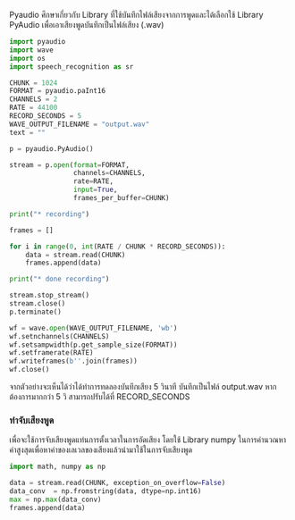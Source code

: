 Pyaudio
ศึกษาเกี่ยวกับ Library ที่ใช้บันทึกไฟล์เสียงจากการพูดและได้เลือกใช้ Library PyAudio เพื่อเอาเสียงพูดบันทึกเป็นไฟล์เสียง (.wav)
```python
import pyaudio
import wave
import os
import speech_recognition as sr

CHUNK = 1024
FORMAT = pyaudio.paInt16
CHANNELS = 2
RATE = 44100
RECORD_SECONDS = 5
WAVE_OUTPUT_FILENAME = "output.wav"
text = ""

p = pyaudio.PyAudio()

stream = p.open(format=FORMAT,
                channels=CHANNELS,
                rate=RATE,
                input=True,
                frames_per_buffer=CHUNK)

print("* recording")

frames = []

for i in range(0, int(RATE / CHUNK * RECORD_SECONDS)):
    data = stream.read(CHUNK)
    frames.append(data)

print("* done recording")

stream.stop_stream()
stream.close()
p.terminate()

wf = wave.open(WAVE_OUTPUT_FILENAME, 'wb')
wf.setnchannels(CHANNELS)
wf.setsampwidth(p.get_sample_size(FORMAT))
wf.setframerate(RATE)
wf.writeframes(b''.join(frames))
wf.close()
```

จากตัวอย่างจะเห็นได้ว่าได้ทำการทดลองบันทึกเสียง 5 วินาที บันทึกเป็นไฟล์ output.wav หากต้องการมากกว่า 5 วิ สามารถปรับได้ที่ 
RECORD_SECONDS 
  
### ทำจับเสียงพูด

เพื่อจะใช้การจับเสียงพูดแท่นการตั้งเวลาในการอัดเสียง โดยใช้ Library numpy ในการคำนวณหาค่าสูงสุดเพื่อหาค่าของเลเวลของเสียงแล้วนำมาใช้ในการจับเสียงพูด

```python
import math, numpy as np

data = stream.read(CHUNK, exception_on_overflow=False)
data_conv  = np.fromstring(data, dtype=np.int16)
max = np.max(data_conv)     
frames.append(data)

```

